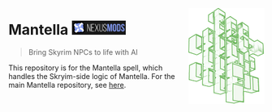 <img src="./img/mantella_spell_logo_github.png" align="right"
     alt="Mantella logo" width="150" height="auto">
# Mantella <a href="https://www.nexusmods.com/skyrimspecialedition/mods/98631" target="_blank"><img src="./img/nexus_mods_link.png" alt="Mantella Nexus Mods link" width="auto" height="28"/></a>
> Bring Skyrim NPCs to life with AI

This repository is for the Mantella spell, which handles the Skryim-side logic of Mantella. For the main Mantella repository, see [here](https://github.com/art-from-the-machine/Mantella).